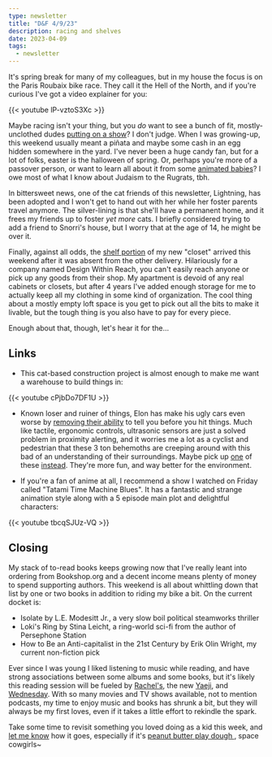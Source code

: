 ```yaml
---
type: newsletter
title: "D&F 4/9/23"
description: racing and shelves
date: 2023-04-09
tags:
  - newsletter
---
```


It's spring break for many of my colleagues, but in my house the focus is on the Paris Roubaix bike race. They call it the Hell of the North, and if you're curious I've got a video explainer for you:

{{< youtube lP-vztoS3Xc >}}

Maybe racing isn't your thing, but you _do_ want to see a bunch of fit, mostly-unclothed dudes [putting on a show](https://sf.funcheap.com/park-easter-celebration-hunky-jesus-contest-mission-dist/)? I don't judge. When I was growing-up, this weekend usually meant a piñata and maybe some cash in an egg hidden somewhere in the yard. I've never been a huge candy fan, but for a lot of folks, easter is the halloween of spring. Or, perhaps you're more of a passover person, or want to learn all about it from some [animated babies](https://www.youtube.com/watch?v=soyRh0Ap__k)? I owe most of what I know about Judaism to the Rugrats, tbh.

In bittersweet news, one of the cat friends of this newsletter, Lightning, has been adopted and I won't get to hand out with her while her foster parents travel anymore. The silver-lining is that she'll have a permanent home, and it frees my friends up to foster _yet more_ cats. I briefly considered trying to add a friend to Snorri's house, but I worry that at the age of 14, he might be over it.

Finally, against all odds, the [shelf portion](https://www.dwr.com/storage-shelving-systems/string-closet-shelving/2515457.html?lang=en_US) of my new "closet" arrived this weekend after it was absent from the other delivery. Hilariously for a company named Design Within Reach, you can't easily reach anyone or pick up any goods from their shop. My apartment is devoid of any real cabinets or closets, but after 4 years I've added enough storage for me to actually keep all my clothing in some kind of organization. The cool thing about a mostly empty loft space is you get to pick out all the bits to make it livable, but the tough thing is you also have to pay for every piece.

Enough about that, though, let's hear it for the...

## Links

- This cat-based construction project is almost enough to make me want a warehouse to build things in:

{{< youtube cPjbDo7DF1U >}}

- Known loser and ruiner of things, Elon has make his ugly cars even worse by [removing their ability](https://www.carexpert.com.au/car-news/tesla-removes-parking-sensors-to-save-money-the-results-are-predictably-terrible) to tell you before you hit things. Much like tactile, ergonomic controls, ultrasonic sensors are just a solved problem in proximity alerting, and it worries me a lot as a cyclist and pedestrian that these 3 ton behemoths are creeping around with this bad of an understanding of their surroundings. Maybe pick up [one](https://www.bicycling.com/bikes-gear/a25054215/best-cargo-bikes/#product-62203b52-1a46-4fe6-b5fe-e41a2c10a741) of these [instead](https://www.wired.com/gallery/best-electric-cargo-bikes/#5efa6be6af3d0a069fd1d5ab). They're more fun, and way better for the environment.

- If you're a fan of anime at all, I recommend a show I watched on Friday called "Tatami Time Machine Blues". It has a fantastic and strange animation style along with a 5 episode main plot and delightful characters:

{{< youtube tbcqSJUz-VQ >}}

## Closing

My stack of to-read books keeps growing now that I've really leant into ordering from Bookshop.org and a decent income means plenty of money to spend supporting authors. This weekend is all about whittling down that list by one or two books in addition to riding my bike a bit. On the current docket is: 

- Isolate by L.E. Modesitt Jr., a very slow boil political steamworks thriller
- Loki's Ring by Stina Leicht, a ring-world sci-fi from the author of Persephone Station
- How to Be an Anti-capitalist in the 21st Century by Erik Olin Wright, my current non-fiction pick

Ever since I was young I liked listening to music while reading, and have strong associations between some albums and some books, but it's likely this reading session will be fueled by [Rachel's](https://music.apple.com/us/album/selenography/1120043357), the new [Yaeji](https://music.apple.com/us/album/with-a-hammer/1654198968), and [Wednesday](https://music.apple.com/us/album/rat-saw-god/1660028568). With so many movies and TV shows available, not to mention podcasts, my time to enjoy music and books has shrunk a bit, but they will always be my first loves, even if it takes a little effort to rekindle the spark.

Take some time to revisit something you loved doing as a kid this week, and [let me know](mailto:hello@brookshelley.com) how it goes, especially if it's [peanut butter play dough ](https://www.allrecipes.com/recipe/20352/peanut-butter-playdough/), space cowgirls~
